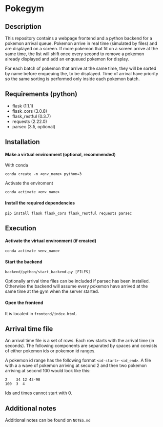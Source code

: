 # Pokegym

## Description

This repository contains a webpage frontend and a python backend for a pokemon arrival queue. Pokemon arrive in real time (simulated by files) and are displayed on a screen. If more pokemon that fit on a screen arrive at the same time, the list will shift once every second to remove a pokemon already displayed and add an enqueued pokemon for display.

For each batch of pokemon that arrive at the same time, they will be sorted by name before enqueuing the, to be displayed. Time of arrival have priority so the same sorting is performed only inside each pokemon batch.

## Requirements (python)

- flask (1.1.1)
- flask_cors (3.0.8)
- flask_restful (0.3.7)
- requests (2.22.0)
- parsec (3.5, optional)

## Installation

#### Make a virtual environment (optional, recommended)

With conda
```
conda create -n <env_name> python=3
```

Activate the enviroment
```
conda activate <env_name>
```

#### Install the required dependencies

```
pip install flask flask_cors flask_restful requests parsec
```

## Execution

#### Activate the virtual environment (if created)

```
conda activate <env_name>
```

#### Start the backend

```
backend/python/start_backend.py [FILES]
```

Optionally arrival time files can be included if parsec has been installed. Otherwise the backend will assume every pokemon have arrived at the same time at the gym when the server started.

#### Open the frontend

It is located in `frontend/index.html`.


## Arrival time file

An arrival time file is a set of rows. Each row starts with the arrival time (in seconds). The following components are separated by spaces and consists of either pokemon ids or pokemon id ranges.

A pokemon id range has the following format `<id-start>-<id_end>`. A file with a a wave of pokemon arriving at second 2 and then two pokemon arriving at second 100 would look like this:

```
2    34 12 43-90
100  3  4
```

Ids and times cannot start with 0.

## Additional notes

Additional notes can be found on `NOTES.md`
